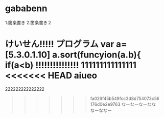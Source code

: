 # gababenn
1.箇条書き
2.箇条書き２

けいせん!!!!!
プログラム
var a=[5.3.0.1.10]
a.sort(funcyion(a.b){
  if(a<b)
 !!!!!!!!!!!!!!! 
111111111111111
<<<<<<< HEAD
aiueo
=======
222222222222222
>>>>>>> fa026f45b549fcc3d8d754073c56176d0e2e9763
なーなーなーなななーななー